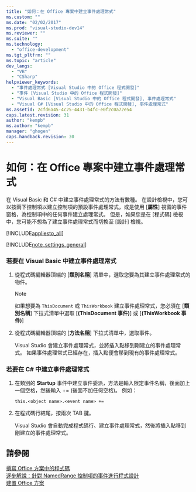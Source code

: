 ```yaml
---
title: "如何：在 Office 專案中建立事件處理常式"
ms.custom: ""
ms.date: "02/02/2017"
ms.prod: "visual-studio-dev14"
ms.reviewer: ""
ms.suite: ""
ms.technology: 
  - "office-development"
ms.tgt_pltfrm: ""
ms.topic: "article"
dev_langs: 
  - "VB"
  - "CSharp"
helpviewer_keywords: 
  - "事件處理常式 [Visual Studio 中的 Office 程式開發]"
  - "事件 [Visual Studio 中的 Office 程式開發]"
  - "Visual Basic [Visual Studio 中的 Office 程式開發], 事件處理常式"
  - "Visual C# [Visual Studio 中的 Office 程式開發], 事件處理常式"
ms.assetid: 2cfd6a45-4c25-4431-b4fc-e0f2c0a72e54
caps.latest.revision: 31
author: "kempb"
ms.author: "kempb"
manager: "ghogen"
caps.handback.revision: 30
---
```

# 如何：在 Office 專案中建立事件處理常式
  在 Visual Basic 和 C\# 中建立事件處理常式的方法有數種。  在設計檢視中，您可以按兩下控制項以建立控制項的預設事件處理常式，或是使用 \[**屬性**\] 視窗的事件窗格，為控制項中的任何事件建立處理常式。  但是，如果您是在 \[程式碼\] 檢視中，您可能不想為了建立事件處理常式而切換至 \[設計\] 檢視。  
  
 [!INCLUDE[appliesto_all](../vsto/includes/appliesto-all-md.md)]  
  
 [!INCLUDE[note_settings_general](../sharepoint/includes/note-settings-general-md.md)]  
  
### 若要在 Visual Basic 中建立事件處理常式  
  
1.  從程式碼編輯器頂端的 \[**類別名稱**\] 清單中，選取您要為其建立事件處理常式的物件。  
  
    > [!NOTE]  
    >  如果想要為 `ThisDocument` 或 `ThisWorkbook` 建立事件處理常式，您必須在 \[**類別名稱**\] 下拉式清單中選取 \[**\(ThisDocument 事件\)**\] 或 \[**\(ThisWorkbook 事件\)**\]  
  
2.  從程式碼編輯器頂端的 \[**方法名稱**\] 下拉式清單中，選取事件。  
  
     Visual Studio 會建立事件處理常式，並將插入點移到剛建立的事件處理常式。  如果事件處理常式已經存在，插入點便會移到現有的事件處理常式。  
  
### 若要在 C\# 中建立事件處理常式  
  
1.  在類別的 **Startup** 事件中建立事件委派，方法是輸入限定事件名稱，後面加上一個空格，然後輸入 \+\= \(後面不加任何空格\)。  例如：  
  
     `this.<object name>.<event name> +=`  
  
2.  在程式碼行結尾，按兩次 TAB 鍵。  
  
     Visual Studio 會自動完成程式碼行、建立事件處理常式，然後將插入點移到剛建立的事件處理常式。  
  
## 請參閱  
 [撰寫 Office 方案中的程式碼](../vsto/writing-code-in-office-solutions.md)   
 [逐步解說：針對 NamedRange 控制項的事件進行程式設計](../vsto/walkthrough-programming-against-events-of-a-namedrange-control.md)   
 [建置 Office 方案](../vsto/building-office-solutions.md)  
  
  